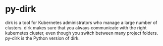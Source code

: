 # py-dirk

dirk is a tool for Kubernetes administrators who manage a large number of clusters. 
dirk makes sure that you always communicate with the right kubernetes cluster, even though you switch between many project folders.
py-dirk is the Python version of dirk.
